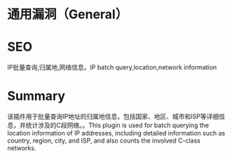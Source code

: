 # 通用漏洞（General）
# SEO
IP批量查询,归属地,网络信息。IP batch query,location,network information
# Summary
该插件用于批量查询IP地址的归属地信息，包括国家、地区、城市和ISP等详细信息，并统计涉及的C段网络。。This plugin is used for batch querying the location information of IP addresses, including detailed information such as country, region, city, and ISP, and also counts the involved C-class networks.
